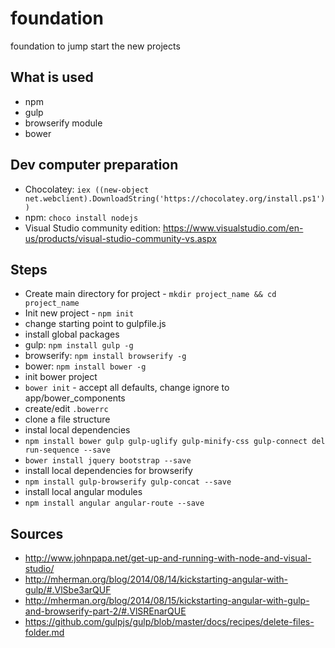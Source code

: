 # foundation
foundation to jump start the new projects

## What is used
- npm
- gulp
- browserify module
- bower

## Dev computer preparation
- Chocolatey: `iex ((new-object net.webclient).DownloadString('https://chocolatey.org/install.ps1'))`
- npm: `choco install nodejs`
- Visual Studio community edition: https://www.visualstudio.com/en-us/products/visual-studio-community-vs.aspx

## Steps
- Create main directory for project - `mkdir project_name && cd project_name`
- Init new project - `npm init` 
 - change starting point to gulpfile.js
- install global packages
 - gulp: `npm install gulp -g`
 - browserify: `npm install browserify -g`
 - bower: `npm install bower -g`
- init bower project 
 - `bower init` - accept all defaults, change ignore to app/bower_components
 - create/edit `.bowerrc`
- clone a file structure
- instal local dependencies
 - `npm install bower gulp gulp-uglify gulp-minify-css gulp-connect del run-sequence --save`
 - `bower install jquery bootstrap --save`
- install local dependencies for browserify
 - `npm install gulp-browserify gulp-concat --save`
- install local angular modules
 - `npm install angular angular-route --save`

## Sources
- http://www.johnpapa.net/get-up-and-running-with-node-and-visual-studio/
- http://mherman.org/blog/2014/08/14/kickstarting-angular-with-gulp/#.VlSbe3arQUF
- http://mherman.org/blog/2014/08/15/kickstarting-angular-with-gulp-and-browserify-part-2/#.VlSREnarQUE
- https://github.com/gulpjs/gulp/blob/master/docs/recipes/delete-files-folder.md
